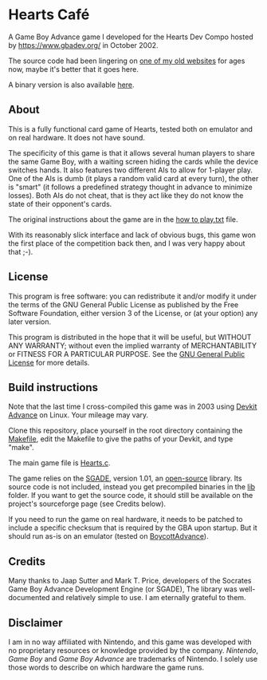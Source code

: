 # Hearts Café

A Game Boy Advance game I developed for the Hearts Dev Compo hosted by https://www.gbadev.org/ in October 2002.

The source code had been lingering on [one of my old websites](http://thieumsweb.free.fr/english/gbahearts.html) for ages now, maybe it's better that it goes here.

A binary version is also available [here](https://gbadev.org/demos.php?showinfo=394).

## About

This is a fully functional card game of Hearts, tested both on emulator and on real hardware. It does not have sound.

The specificity of this game is that it allows several human players to share the same Game Boy, with a waiting
screen hiding the cards while the device switches hands. It also features two different AIs to allow for
1-player play. One of the AIs is dumb (it plays a random valid card at every turn), the other is "smart" (it follows
a predefined strategy thought in advance to minimize losses). Both AIs do not cheat, that is they act like they do
not know the state of their opponent's cards.

The original instructions about the game are in the [how to play.txt](how%20to%20play.txt) file.

With its reasonably slick interface and lack of obvious bugs, this game won the first place of the competition
back then, and I was very happy about that ;-).

## License

This program is free software: you can redistribute it and/or modify
it under the terms of the GNU General Public License as published by
the Free Software Foundation, either version 3 of the License, or
(at your option) any later version.

This program is distributed in the hope that it will be useful,
but WITHOUT ANY WARRANTY; without even the implied warranty of
MERCHANTABILITY or FITNESS FOR A PARTICULAR PURPOSE.  See the
[GNU General Public License](LICENSE) for more details.


## Build instructions

Note that the last time I cross-compiled this game was in 2003 using [Devkit Advance](http://devkitadv.sourceforge.net/) on Linux. Your mileage may vary.

Clone this repository, place yourself in the root directory containing the [Makefile](Makefile), edit the Makefile to give the paths of your Devkit, and type "make".

The main game file is [Hearts.c](Hearts.c).

The game relies on the [SGADE](https://sourceforge.net/projects/sgade/), version 1.01, an [open-source](include/SoLicense.txt) library. Its source code is not included,
instead you get precompiled binaries in the [lib](lib) folder. If you want to get the source code, it should
still be available on the project's sourceforge page (see Credits below).

If you need to run the game on real hardware, it needs to be patched to include a specific checksum that is required by
the GBA upon startup. But it should run as-is on an emulator (tested on [BoycottAdvance](https://gbadev.org/tools.php?showinfo=200)).

## Credits

Many thanks to Jaap Sutter and Mark T. Price, developers of the Socrates Game Boy Advance Development Engine (or SGADE),
The library was well-documented and relatively simple to use. I am eternally grateful to them.


## Disclaimer

I am in no way affiliated with Nintendo, and this game was developed with no proprietary resources or knowledge
provided by the company. _Nintendo_, _Game Boy_ and _Game Boy Advance_ are trademarks of Nintendo. I
solely use those words to describe on which hardware the game runs.
